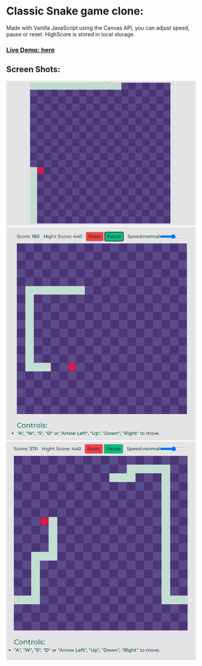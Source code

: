 # Classic Snake game clone:

Made with Vanilla JavaScript using the Canvas API, you can adjust speed, pause or reset. 
HighScore is stored in local storage.

### [Live Demo: here](https://snake3.netlify.app/)

## Screen Shots:

![](./public/screenshots/01.gif)
![](./public/screenshots/01.png)
![](./public/screenshots/02.png)
